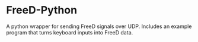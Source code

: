 # FreeD-Python
A python wrapper for sending FreeD signals over UDP.
Includes an example program that turns keyboard inputs into FreeD data.
